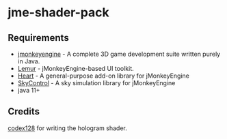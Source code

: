 # jme-shader-pack

## Requirements
- [jmonkeyengine](https://github.com/jMonkeyEngine/jmonkeyengine) - A complete 3D game development suite written purely in Java.
- [Lemur](https://github.com/jMonkeyEngine-Contributions/Lemur) - jMonkeyEngine-based UI toolkit.
- [Heart](https://github.com/stephengold/Heart) - A general-purpose add-on library for jMonkeyEngine
- [SkyControl](https://github.com/stephengold/SkyControl) - A sky simulation library for jMonkeyEngine
- java 11+

## Credits
[codex128](https://github.com/codex128) for writing the hologram shader.
